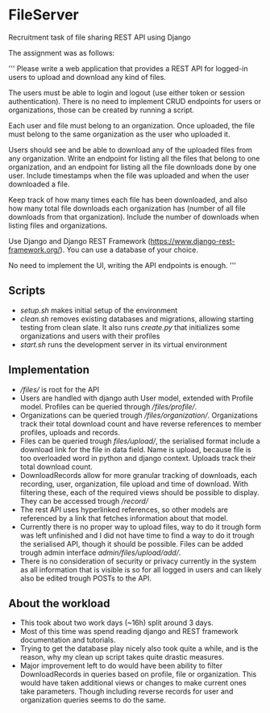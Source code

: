 # FileServer

Recruitment task of file sharing REST API using Django

The assignment was as follows:

'''
Please write a web application that provides a REST API for logged-in users
to upload and download any kind of files.

The users must be able to login and logout (use either token or session
authentication). There is no need to implement CRUD endpoints for users or
organizations, those can be created by running a script.

Each user and file must belong to an organization. Once uploaded, the file must
belong to the same organization as the user who uploaded it.

Users should see and be able to download any of the uploaded files from any
organization. Write an endpoint for listing all the files that belong to one
organization, and an endpoint for listing all the file downloads done by one
user. Include timestamps when the file was uploaded and when the user downloaded
a file.

Keep track of how many times each file has been downloaded, and also how many
total file downloads each organization has (number of all file downloads from
that organization). Include the number of downloads when listing files and
organizations.

Use Django and Django REST Framework (https://www.django-rest-framework.org/).
You can use a database of your choice.

No need to implement the UI, writing the API endpoints is enough.
'''

## Scripts

- *setup.sh* makes initial setup of the environment
- *clean.sh* removes existing databases and migrations, allowing starting
  testing from clean slate. It also runs *create.py* that initializes some
  organizations and users with their profiles
- *start.sh* runs the development server in its virtual environment

## Implementation

- */files/* is root for the API
- Users are handled with django auth User model, extended with Profile model.
  Profiles can be queried through */files/profile/*.
- Organizations can be queried trough */files/organization/*.
  Organizations track their total download count and have reverse references to
  member profiles, uploads and records.
- Files can be queried trough *files/upload/*, the serialised format include a
  download link for the file in data field. Name is upload, because file is too
  overloaded word in python and django context. Uploads track their total
  download count.
- DownloadRecords allow for more granular tracking of downloads, each recording,
  user, organization, file upload and time of download. With filtering these,
  each of the required views should be possible to display. They can be accessed
  trough */record/*
- The rest API uses hyperlinked references, so other models are referenced by
  a link that fetches information about that model.
- Currently there is no proper way to upload files, way to do it trough form was
  left unfinished and I did not have time to find a way to do it trough the
  serialised API, though it should be possible.
  Files can be added trough admin interface *admin/files/upload/add/*.
- There is no consideration of security or privacy currently in the system as
  all information that is visible is so for all logged in users and can likely
  also be edited trough POSTs to the API.

## About the workload

- This took about two work days (~16h) split around 3 days.
- Most of this time was spend reading django and REST framework documentation
  and tutorials.
- Trying to get the database play nicely also took quite a while, and is the
  reason, why my clean up script takes quite drastic measures.
- Major improvement left to do would have been ability to filter DownloadRecords
  in queries based on profile, file or organization. This would have taken
  additional views or changes to make current ones take parameters. Though
  including reverse records for user and organization queries seems to do the
  same.

